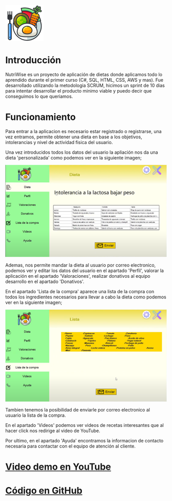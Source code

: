 ![Logo de NutriWise](fotos/logo.png)

# Introducción

NutriWise es un proyecto de aplicación de dietas donde aplicamos todo lo aprendido durante el primer curso (C#, SQL, HTML, CSS, AWS y mas).
Fue desarrollado utilizando la metodologia SCRUM, hicimos un sprint de 10 dias para intentar desarrollar el producto minimo viable y puedo decir que conseguimos lo que queriamos.

# Funcionamiento

Para entrar a la aplicacion es necesario estar registrado o registrarse, una vez entramos, permite obtener una dieta en base a los objetivos, intolerancias y nivel de actividad fisica del usuario.

Una vez introducidos todos los datos del usuario la apliación nos da una dieta 'personalizada' como podemos ver en la siguiente imagen;

![Captura de la aplicación](fotos/app.png)

Ademas, nos permite mandar la dieta al usuario por correo electronico, podemos ver y editar los datos del usuario en el apartado 'Perfil', valorar la aplicación en el apartado 'Valoraciones', realizar donativos al equipo desarrollo en el apartado 'Donativos'.

En el apartado 'Lista de la compra' aparece una lista de la compra con todos los ingredientes necesarios para llevar a cabo la dieta como podemos ver en la siguiente imagen;

![Lista de la compra](fotos/listaCompra.png)

Tambien tenemos la posibilidad de enviarle por correo electronico al usuario la lista de la compra.

En el apartado 'Videos' podemos ver videos de recetas interesantes que al hacer click nos redirige al video de YouTube.

Por ultimo, en el apartado 'Ayuda' encontramos la informacion de contacto necesaria para contactar con el equipo de atención al cliente.

# [Video demo en YouTube](https://www.youtube.com/watch?v=yssuI-YBxUQ&ab_channel=HugoEstell%C3%A9s)

# [Código en GitHub](https://github.com/hugoestelles/EquipoVerde)
